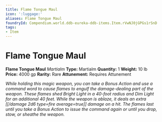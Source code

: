 ```yaml
---
title: Flame Tongue Maul
icon: ':luggage:'
aliases: Flame Tongue Maul
foundryId: Compendium.world.ddb-eureka-ddb-items.Item.rVwNJ0jGPGs1rSnD
tags:
- Item
---
```


# Flame Tongue Maul

**Flame Tongue Maul**
_Martialm_
**Type:** Martialm
**Quantity:** 1
**Weight:** 10 lb
**Price:** 4000 gp
**Rarity:** Rare
**Attunement:** Requires Attunement

*While holding this magic weapon, you can take a Bonus Action and use a command word to cause flames to engulf the damage-dealing part of the weapon. These flames shed Bright Light in a 40-foot radius and Dim Light for an additional 40 feet. While the weapon is ablaze, it deals an extra  [[/damage 2d6 type=fire average=true]] damage on a hit. The flames last until you take a Bonus Action to issue the command again or until you drop, stow, or sheathe the weapon.*